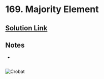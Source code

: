 # 169. Majority Element

## [Solution Link]()

## Notes

-

```java

```

![Crobat](https://projectpokemon.org/images/normal-sprite/crobat.gif)
